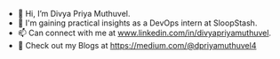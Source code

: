 - 👋 Hi, I’m Divya Priya Muthuvel.
- 🌱 I'm gaining practical insights as a DevOps intern at SloopStash.
- 📫 Can connect with me at www.linkedin.com/in/divyapriyamuthuvel.
- 📠 Check out my Blogs at https://medium.com/@dpriyamuthuvel4
<!---
DivyaPriya-Muthuvel/DivyaPriya-Muthuvel is a ✨ special ✨ repository because its `README.md` (this file) appears on your GitHub profile.
You can click the Preview link to take a look at your changes.
--->

